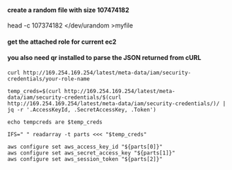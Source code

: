 #### create a random file with size 107474182 
head -c 107374182 </dev/urandom >myfile


#### get the attached role for current ec2 
#### you also need qr installed to parse the JSON returned from cURL

```
curl http://169.254.169.254/latest/meta-data/iam/security-credentials/your-role-name

temp_creds=$(curl http://169.254.169.254/latest/meta-data/iam/security-credentials/$(curl http://169.254.169.254/latest/meta-data/iam/security-credentials/)/ | jq -r '.AccessKeyId, .SecretAccessKey, .Token')

echo tempcreds are $temp_creds

IFS=" " readarray -t parts <<< "$temp_creds"

aws configure set aws_access_key_id "${parts[0]}"
aws configure set aws_secret_access_key "${parts[1]}"
aws configure set aws_session_token "${parts[2]}"
```
